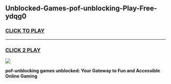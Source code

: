 
## Unblocked-Games-pof-unblocking-Play-Free-ydqg0
<h3>
<a href="https://premium76.site?title=pof-unblocking&ref=10A">CLICK TO PLAY</a></h3>
<hr>

<h3>
<a href="https://premium76.site?title=pof-unblocking&ref=10A">CLICK 2 PLAY</a>
  
</h3>

<a href="https://premium76.site?title=pof-unblocking&ref=10A"><img src="https://clearcache.store/games.png"></a>


**pof-unblocking games unblocked: Your Gateway to Fun and Accessible Online Gaming**
